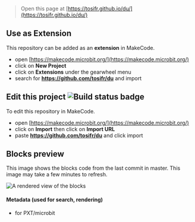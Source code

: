 
> Open this page at [https://tosifr.github.io/du/](https://tosifr.github.io/du/)

## Use as Extension

This repository can be added as an **extension** in MakeCode.

* open [https://makecode.microbit.org/](https://makecode.microbit.org/)
* click on **New Project**
* click on **Extensions** under the gearwheel menu
* search for **https://github.com/tosifr/du** and import

## Edit this project ![Build status badge](https://github.com/tosifr/du/workflows/MakeCode/badge.svg)

To edit this repository in MakeCode.

* open [https://makecode.microbit.org/](https://makecode.microbit.org/)
* click on **Import** then click on **Import URL**
* paste **https://github.com/tosifr/du** and click import

## Blocks preview

This image shows the blocks code from the last commit in master.
This image may take a few minutes to refresh.

![A rendered view of the blocks](https://github.com/tosifr/du/raw/master/.github/makecode/blocks.png)

#### Metadata (used for search, rendering)

* for PXT/microbit
<script src="https://makecode.com/gh-pages-embed.js"></script><script>makeCodeRender("{{ site.makecode.home_url }}", "{{ site.github.owner_name }}/{{ site.github.repository_name }}");</script>
